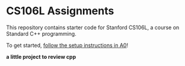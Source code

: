 # CS106L Assignments 

This repository contains starter code for Stanford CS106L, a course on Standard C++ programming.

To get started, [follow the setup instructions in A0](/assign0/README.md)!

**a little project to review cpp**